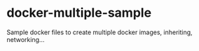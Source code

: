 # docker-multiple-sample
Sample docker files to create multiple docker images, inheriting, networking...
